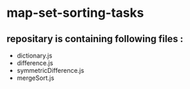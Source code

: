 # map-set-sorting-tasks

## repositary is containing following files :

* dictionary.js
* difference.js
* symmetricDifference.js
* mergeSort.js

